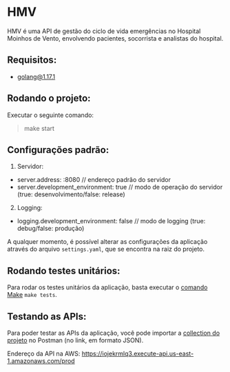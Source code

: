 # HMV

HMV é uma API de gestão do ciclo de vida emergências no Hospital Moinhos de Vento, envolvendo pacientes, socorrista e analistas do hospital.

## Requisitos:

- [golang@1.17.1](https://go.dev/doc/install)

## Rodando o projeto:

Executar o seguinte comando:

> make start

## Configurações padrão:

1) Servidor:
- server.address: :8080 // endereço padrão do servidor
- server.development_environment: true // modo de operação do servidor (true: desenvolvimento/false: release)

2) Logging:
- logging.development_environment: false // modo de logging (true: debug/false: produção)


A qualquer momento, é possível alterar as configurações da aplicação através do arquivo `settings.yaml`, que se encontra na raiz do projeto.

## Rodando testes unitários:

Para rodar os testes unitários da aplicação, basta executar o [comando Make](https://pt.wikipedia.org/wiki/Make) `make tests`.

## Testando as APIs:

Para poder testar as APIs da aplicação, você pode importar a [collection do projeto](https://www.getpostman.com/collections/ab992d09a3eb6ff74a44) no Postman (no link, em formato JSON).

Endereço da API na AWS: https://iojekrmlq3.execute-api.us-east-1.amazonaws.com/prod
